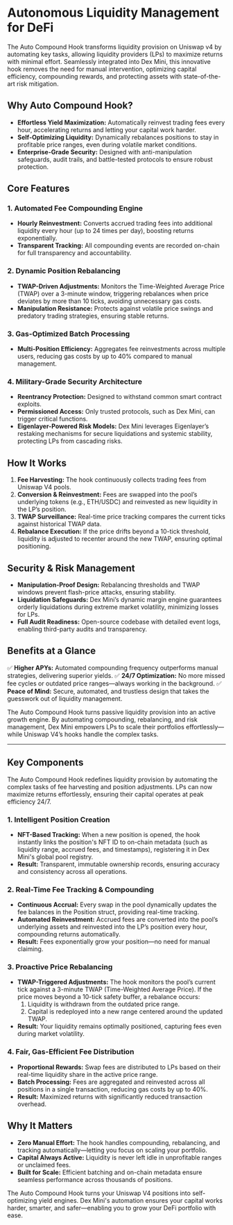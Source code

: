 # Autonomous Liquidity Management for DeFi

The Auto Compound Hook transforms liquidity provision on Uniswap v4 by automating key tasks, allowing liquidity providers (LPs) to maximize returns with minimal effort. Seamlessly integrated into Dex Mini, this innovative hook removes the need for manual intervention, optimizing capital efficiency, compounding rewards, and protecting assets with state-of-the-art risk mitigation.

## Why Auto Compound Hook?
- **Effortless Yield Maximization:** Automatically reinvest trading fees every hour, accelerating returns and letting your capital work harder.
- **Self-Optimizing Liquidity:** Dynamically rebalances positions to stay in profitable price ranges, even during volatile market conditions.
- **Enterprise-Grade Security:** Designed with anti-manipulation safeguards, audit trails, and battle-tested protocols to ensure robust protection.

## Core Features
### 1. Automated Fee Compounding Engine
- **Hourly Reinvestment:** Converts accrued trading fees into additional liquidity every hour (up to 24 times per day), boosting returns exponentially.
- **Transparent Tracking:** All compounding events are recorded on-chain for full transparency and accountability.

### 2. Dynamic Position Rebalancing
- **TWAP-Driven Adjustments:** Monitors the Time-Weighted Average Price (TWAP) over a 3-minute window, triggering rebalances when price deviates by more than 10 ticks, avoiding unnecessary gas costs.
- **Manipulation Resistance:** Protects against volatile price swings and predatory trading strategies, ensuring stable returns.

### 3. Gas-Optimized Batch Processing
- **Multi-Position Efficiency:** Aggregates fee reinvestments across multiple users, reducing gas costs by up to 40% compared to manual management.

### 4. Military-Grade Security Architecture
- **Reentrancy Protection:** Designed to withstand common smart contract exploits.
- **Permissioned Access:** Only trusted protocols, such as Dex Mini, can trigger critical functions.
- **Eigenlayer-Powered Risk Models:** Dex Mini leverages Eigenlayer’s restaking mechanisms for secure liquidations and systemic stability, protecting LPs from cascading risks.

## How It Works
1. **Fee Harvesting:** The hook continuously collects trading fees from Uniswap V4 pools.
2. **Conversion & Reinvestment:** Fees are swapped into the pool’s underlying tokens (e.g., ETH/USDC) and reinvested as new liquidity in the LP’s position.
3. **TWAP Surveillance:** Real-time price tracking compares the current ticks against historical TWAP data.
4. **Rebalance Execution:** If the price drifts beyond a 10-tick threshold, liquidity is adjusted to recenter around the new TWAP, ensuring optimal positioning.

## Security & Risk Management
- **Manipulation-Proof Design:** Rebalancing thresholds and TWAP windows prevent flash-price attacks, ensuring stability.
- **Liquidation Safeguards:** Dex Mini’s dynamic margin engine guarantees orderly liquidations during extreme market volatility, minimizing losses for LPs.
- **Full Audit Readiness:** Open-source codebase with detailed event logs, enabling third-party audits and transparency.

## Benefits at a Glance
✅ **Higher APYs:** Automated compounding frequency outperforms manual strategies, delivering superior yields.
✅ **24/7 Optimization:** No more missed fee cycles or outdated price ranges—always working in the background.
✅ **Peace of Mind:** Secure, automated, and trustless design that takes the guesswork out of liquidity management.

The Auto Compound Hook turns passive liquidity provision into an active growth engine. By automating compounding, rebalancing, and risk management, Dex Mini empowers LPs to scale their portfolios effortlessly—while Uniswap V4’s hooks handle the complex tasks.

---

## Key Components
The Auto Compound Hook redefines liquidity provision by automating the complex tasks of fee harvesting and position adjustments. LPs can now maximize returns effortlessly, ensuring their capital operates at peak efficiency 24/7.

### 1. Intelligent Position Creation
- **NFT-Based Tracking:** When a new position is opened, the hook instantly links the position's NFT ID to on-chain metadata (such as liquidity range, accrued fees, and timestamps), registering it in Dex Mini's global pool registry.
- **Result:** Transparent, immutable ownership records, ensuring accuracy and consistency across all operations.

### 2. Real-Time Fee Tracking & Compounding
- **Continuous Accrual:** Every swap in the pool dynamically updates the fee balances in the Position struct, providing real-time tracking.
- **Automated Reinvestment:** Accrued fees are converted into the pool’s underlying assets and reinvested into the LP’s position every hour, compounding returns automatically.
- **Result:** Fees exponentially grow your position—no need for manual claiming.

### 3. Proactive Price Rebalancing
- **TWAP-Triggered Adjustments:** The hook monitors the pool’s current tick against a 3-minute TWAP (Time-Weighted Average Price). If the price moves beyond a 10-tick safety buffer, a rebalance occurs:
  1. Liquidity is withdrawn from the outdated price range.
  2. Capital is redeployed into a new range centered around the updated TWAP.
- **Result:** Your liquidity remains optimally positioned, capturing fees even during market volatility.

### 4. Fair, Gas-Efficient Fee Distribution
- **Proportional Rewards:** Swap fees are distributed to LPs based on their real-time liquidity share in the active price range.
- **Batch Processing:** Fees are aggregated and reinvested across all positions in a single transaction, reducing gas costs by up to 40%.
- **Result:** Maximized returns with significantly reduced transaction overhead.

## Why It Matters
- **Zero Manual Effort:** The hook handles compounding, rebalancing, and tracking automatically—letting you focus on scaling your portfolio.
- **Capital Always Active:** Liquidity is never left idle in unprofitable ranges or unclaimed fees.
- **Built for Scale:** Efficient batching and on-chain metadata ensure seamless performance across thousands of positions.

The Auto Compound Hook turns your Uniswap V4 positions into self-optimizing yield engines. Dex Mini's automation ensures your capital works harder, smarter, and safer—enabling you to grow your DeFi portfolio with ease.


